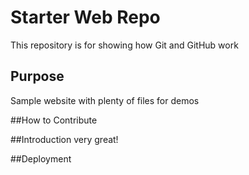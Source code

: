 # Starter Web Repo

This repository is for showing how Git and GitHub work

## Purpose

Sample website with plenty of files for demos

##How to Contribute

##Introduction
very great!

##Deployment

